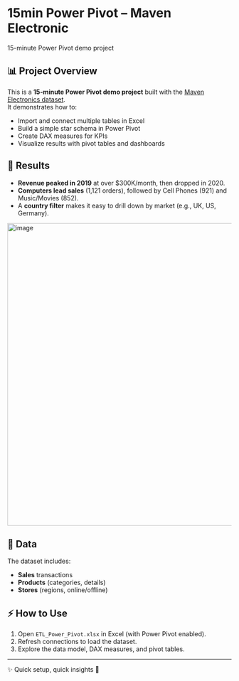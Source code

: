 # 15min Power Pivot – Maven Electronic
15-minute Power Pivot demo project


## 📊 Project Overview
This is a **15-minute Power Pivot demo project** built with the [Maven Electronics dataset](./data).  
It demonstrates how to:
- Import and connect multiple tables in Excel  
- Build a simple star schema in Power Pivot  
- Create DAX measures for KPIs  
- Visualize results with pivot tables and dashboards  

## 🔎 Results
- **Revenue peaked in 2019** at over $300K/month, then dropped in 2020.  
- **Computers lead sales** (1,121 orders), followed by Cell Phones (921) and Music/Movies (852).  
- A **country filter** makes it easy to drill down by market (e.g., UK, US, Germany).  

<img width="766" height="681" alt="image" src="https://github.com/user-attachments/assets/f35a8d28-5d1f-4619-a292-e99e6ce2f3f7" />

## 📂 Data
The dataset includes:
- **Sales** transactions  
- **Products** (categories, details)  
- **Stores** (regions, online/offline)  

## ⚡ How to Use
1. Open `ETL_Power_Pivot.xlsx` in Excel (with Power Pivot enabled).  
2. Refresh connections to load the dataset.  
3. Explore the data model, DAX measures, and pivot tables.  

---

✨ Quick setup, quick insights 🚀



